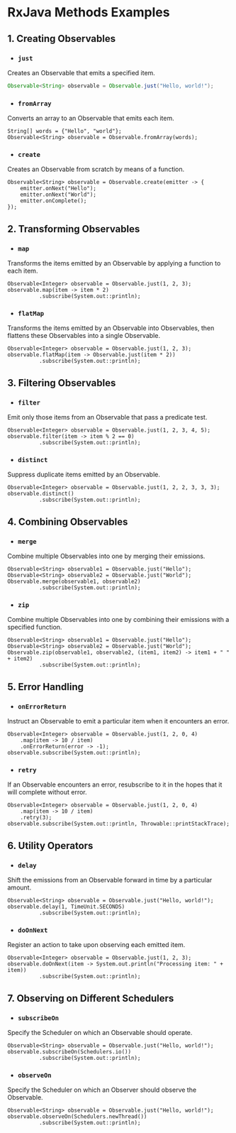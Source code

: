 # RxJava Methods Examples

## 1. Creating Observables

  - ### `just`
  Creates an Observable that emits a specified item.
  
  ```java
  Observable<String> observable = Observable.just("Hello, world!");
  ```
  
  
  - ### `fromArray`
  Converts an array to an Observable that emits each item.
  
  ```
  String[] words = {"Hello", "world"};
  Observable<String> observable = Observable.fromArray(words);
  
  ```
  
  - ### `create`
  Creates an Observable from scratch by means of a function.
  
  ```
  Observable<String> observable = Observable.create(emitter -> {
      emitter.onNext("Hello");
      emitter.onNext("World");
      emitter.onComplete();
  });
  
  ```

## 2. Transforming Observables

- ### `map`
Transforms the items emitted by an Observable by applying a function to each item.

```
Observable<Integer> observable = Observable.just(1, 2, 3);
observable.map(item -> item * 2)
          .subscribe(System.out::println);
```

- ### `flatMap`
Transforms the items emitted by an Observable into Observables, then flattens these Observables into a single Observable.

```
Observable<Integer> observable = Observable.just(1, 2, 3);
observable.flatMap(item -> Observable.just(item * 2))
          .subscribe(System.out::println);
```

## 3. Filtering Observables
- ### `filter`
Emit only those items from an Observable that pass a predicate test.

```
Observable<Integer> observable = Observable.just(1, 2, 3, 4, 5);
observable.filter(item -> item % 2 == 0)
          .subscribe(System.out::println);
```

- ### `distinct`
Suppress duplicate items emitted by an Observable.

```
Observable<Integer> observable = Observable.just(1, 2, 2, 3, 3, 3);
observable.distinct()
          .subscribe(System.out::println);
```

## 4. Combining Observables
- ### `merge`
Combine multiple Observables into one by merging their emissions.

```
Observable<String> observable1 = Observable.just("Hello");
Observable<String> observable2 = Observable.just("World");
Observable.merge(observable1, observable2)
          .subscribe(System.out::println);
```
- ### `zip`
Combine multiple Observables into one by combining their emissions with a specified function.

```
Observable<String> observable1 = Observable.just("Hello");
Observable<String> observable2 = Observable.just("World");
Observable.zip(observable1, observable2, (item1, item2) -> item1 + " " + item2)
          .subscribe(System.out::println);
```

## 5. Error Handling
- ### `onErrorReturn`
Instruct an Observable to emit a particular item when it encounters an error.

```
Observable<Integer> observable = Observable.just(1, 2, 0, 4)
    .map(item -> 10 / item)
    .onErrorReturn(error -> -1);
observable.subscribe(System.out::println);
```

- ### `retry`
If an Observable encounters an error, resubscribe to it in the hopes that it will complete without error.

```
Observable<Integer> observable = Observable.just(1, 2, 0, 4)
    .map(item -> 10 / item)
    .retry(3);
observable.subscribe(System.out::println, Throwable::printStackTrace);
```

## 6. Utility Operators
- ### `delay`
Shift the emissions from an Observable forward in time by a particular amount.

```
Observable<String> observable = Observable.just("Hello, world!");
observable.delay(1, TimeUnit.SECONDS)
          .subscribe(System.out::println);
```

- ### `doOnNext`
Register an action to take upon observing each emitted item.

```
Observable<Integer> observable = Observable.just(1, 2, 3);
observable.doOnNext(item -> System.out.println("Processing item: " + item))
          .subscribe(System.out::println);
```

## 7. Observing on Different Schedulers


- ### `subscribeOn`
Specify the Scheduler on which an Observable should operate.

```
Observable<String> observable = Observable.just("Hello, world!");
observable.subscribeOn(Schedulers.io())
          .subscribe(System.out::println);
```

- ### `observeOn`
Specify the Scheduler on which an Observer should observe the Observable.

```
Observable<String> observable = Observable.just("Hello, world!");
observable.observeOn(Schedulers.newThread())
          .subscribe(System.out::println);
```
